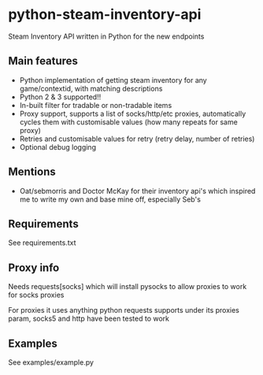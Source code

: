 # python-steam-inventory-api
Steam Inventory API written in Python for the new endpoints

## Main features
- Python implementation of getting steam inventory for any game/contextid, with matching descriptions
- Python 2 & 3 supported!!
- In-built filter for tradable or non-tradable items
- Proxy support, supports a list of socks/http/etc proxies, automatically cycles them with customisable values (how many repeats for same proxy)
- Retries and customisable values for retry (retry delay, number of retries)
- Optional debug logging

## Mentions
- Oat/sebmorris and Doctor McKay for their inventory api's which inspired me to write my own and base mine off, especially Seb's

## Requirements
See requirements.txt

## Proxy info
Needs requests[socks] which will install pysocks to allow proxies to work for socks proxies

For proxies it uses anything python requests supports under its proxies param, socks5 and http have been tested to work

## Examples
See examples/example.py